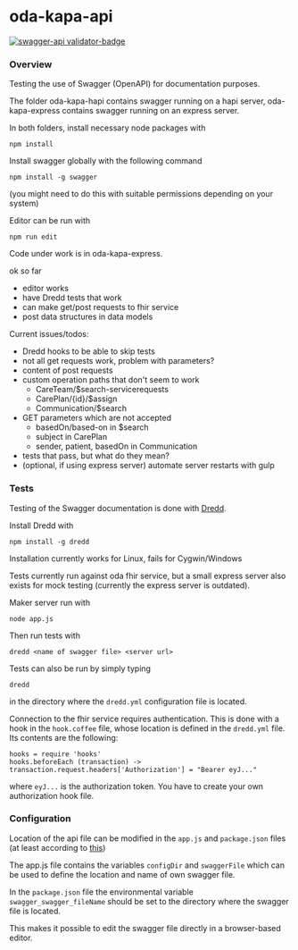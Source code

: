 # oda-kapa-api

[![swagger-api validator-badge](https://raw.githubusercontent.com/gellati/oda-kapa-api/master/oda-kapa-express/kapa-api/kapa-api.yaml)](./oda-kapa-express/kapa-api/kapa-api.yaml)

### Overview

Testing the use of Swagger (OpenAPI) for documentation purposes.

The folder oda-kapa-hapi contains swagger running on a hapi server, oda-kapa-express contains swagger running on an express server.

In both folders, install necessary node packages with

    npm install

Install swagger globally with the following command

    npm install -g swagger

(you might need to do this with suitable permissions depending on your system)

Editor can be run with

    npm run edit

Code under work is in oda-kapa-express.

ok so far
- editor works
- have Dredd tests that work
- can make get/post requests to fhir service
- post data structures in data models

Current issues/todos:
- Dredd hooks to be able to skip tests
- not all get requests work, problem with parameters?
- content of post requests
- custom operation paths that don't seem to work
  - CareTeam/$search-servicerequests
  - CarePlan/{id}/$assign
  - Communication/$search
- GET parameters which are not accepted
   - basedOn/based-on in $search
   - subject in CarePlan
   - sender, patient, basedOn in Communication
- tests that pass, but what do they mean?
- (optional, if using express server) automate server restarts with gulp


### Tests

Testing of the Swagger documentation is done with [Dredd](https://github.com/apiaryio/dredd).

Install Dredd with

    npm install -g dredd

Installation currently works for Linux, fails for Cygwin/Windows

Tests currently run against oda fhir service, but a small express server also exists for mock testing (currently the express server is outdated).

Maker server run with

    node app.js

Then run tests with

    dredd <name of swagger file> <server url>

Tests can also be run by simply typing

    dredd

in the directory where the `dredd.yml` configuration file is located.

Connection to the fhir service requires authentication. This is done with a hook in the `hook.coffee` file, whose location is defined in the `dredd.yml` file. Its contents are the following:

    hooks = require 'hooks'
    hooks.beforeEach (transaction) -> transaction.request.headers['Authorization'] = "Bearer eyJ..."

where `eyJ...` is the authorization token. You have to create your own authorization hook file.


### Configuration

Location of the api file can be modified in the `app.js` and `package.json` files (at least according to [this](https://github.com/swagger-api/swagger-node/issues/373))

The app.js file contains the variables `configDir` and `swaggerFile` which can be used to define the location and name of own swagger file.

In the `package.json` file the environmental variable `swagger_swagger_fileName` should be set to the directory where the swagger file is located.

This makes it possible to edit the swagger file directly in a browser-based editor.
